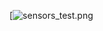 [![sensors_test.png](https://howtoraspberrypi.com/wp-content/uploads/2019/09/connection-serie-pi.jpg)